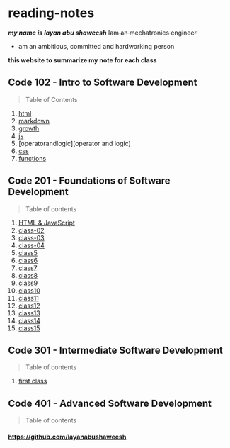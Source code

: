# reading-notes

***my name is layan abu shaweesh***
~~Iam an mechatronics engineer~~
* am an ambitious, committed and hardworking person

**this website to summarize my note for each class**

## Code 102 - Intro to Software Development


> Table of Contents
1. [html](html)
2. [markdown](markdown)
3. [growth](growth)
4. [js](js)
5. [operatorandlogic](operator and logic)
6. [css](css)
7.  [functions](functions)

## Code 201 - Foundations of Software Development

> Table of contents
1. [HTML & JavaScript](class-01)
2. [class-02](class-02)
3. [class-03](class-03)
4. [class-04](class-04)
5. [class5](class5)
6. [class6](class6)
7. [class7](class7)
8. [class8](class8)
9. [class9](class9)
10. [class10](class10)
11. [class11](class11)
12. [class12](class12)
13. [class13](class13)
14. [class14](class14)
15. [class15](class15)



## Code 301 - Intermediate Software Development
> Table of contents
1. [first class](first.md)





## Code 401 - Advanced Software Development
> Table of contents




#### https://github.com/layanabushaweesh ####



